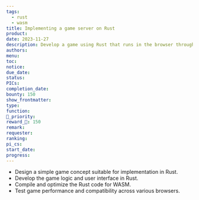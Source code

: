 ```yaml
---
tags:
  - rust
  - wasm
title: Implementing a game server on Rust
product: 
date: 2023-11-27
description: Develop a game using Rust that runs in the browser through WASM
authors: 
menu: 
toc: 
notice: 
due_date: 
status: 
PICs: 
completion_date: 
bounty: 150
show_frontmatter: 
type: 
function: 
🔺_priority: 
reward_🧊: 150
remark: 
requester: 
ranking: 
pi_cs: 
start_date: 
progress:
---
```




* Design a simple game concept suitable for implementation in Rust.
* Develop the game logic and user interface in Rust.
* Compile and optimize the Rust code for WASM.
* Test game performance and compatibility across various browsers.